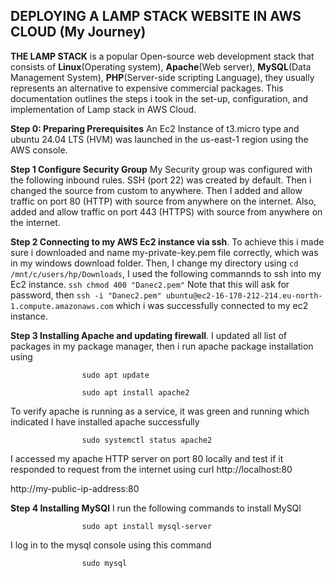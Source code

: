 ## DEPLOYING A LAMP STACK WEBSITE IN AWS CLOUD (My Journey)

**THE LAMP STACK** is a popular Open-source web development stack that consists of **Linux**(Operating system), **Apache**(Web server), **MySQL**(Data Management System), **PHP**(Server-side scripting Language), they usually represents an alternative to expensive commercial packages. This documentation outlines the steps i took in the set-up, configuration, and implementation of Lamp stack in AWS Cloud.

**Step 0: Preparing Prerequisites** An Ec2 Instance of t3.micro type and ubuntu 24.04 LTS (HVM) was launched in the us-east-1 region using the AWS console.

**Step 1 Configure Security Group** My Security group was configured with the following inbound rules. SSH (port 22) was created by default. Then i changed the source from custom to anywhere. Then I added and allow traffic on port 80 (HTTP) with source from anywhere on the internet. Also, added and allow traffic on port 443 (HTTPS) with source from anywhere on the internet.

**Step 2 Connecting to my AWS Ec2 instance via ssh**. To achieve this i made sure i downloaded and name my-private-key.pem file correctly, which was in my windows download folder. Then, I change my directory using `cd /mnt/c/users/hp/Downloads`, I used the following commannds to ssh into my Ec2 instance. `ssh chmod 400 "Danec2.pem"` Note that this will ask for password, then `ssh -i "Danec2.pem" ubuntu@ec2-16-170-212-214.eu-north-1.compute.amazonaws.com` which i was successfully connected to my ec2 instance.

**Step 3 Installing Apache and updating firewall**. I updated all list of packages in my package manager, then i run apache package installation using 

                    sudo apt update

                    sudo apt install apache2

To verify apache is running as a service, it was green and running which indicated I have installed apache successfully

                    sudo systemctl status apache2

I accessed my apache HTTP server on port 80 locally and test if it responded to request from the internet using
curl http://localhost:80

http://my-public-ip-address:80

**Step 4 Installing MySQl** I run the following commands to install MySQl

                    sudo apt install mysql-server


I log in to the mysql console using this command

                    sudo mysql



                    

